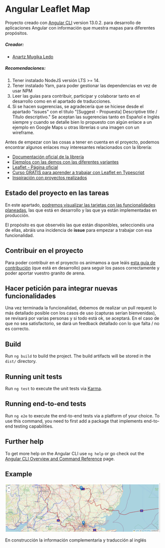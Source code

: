 # Angular Leaflet Map

Proyecto creado con [Angular CLI](https://github.com/angular/angular-cli) version 13.0.2. para desarrollo de aplicaciones Angular con información que muestra mapas para diferentes propósitos.

##### Creador:
* [Anartz Mugika Ledo](https://anartz-mugika.com/)

##### Recomendaciones:
1. Tener instalado NodeJS versión LTS >= 14.
2. Tener instalado Yarn, para poder gestionar las dependencias en vez de usar NPM
3. Leer las guías para contribuir, participar y colaborar tanto en el desarrollo como en el apartado de traducciones.
4. Si se hacen sugerencias, se agradecería que se hiciese desde el apartado "issues" con el título "[Suggest - Propuesta] Descriptive title / Título descriptivo." Se aceptan las sugerencias tanto en Español e Inglés siempre y cuando se detalle bien lo propuesto con algún enlace a un ejemplo en Google Maps u otras librerías o una imagen con un wireframe.

Antes de empezar con las cosas a tener en cuenta en el proyecto, podemos encontrar algunos enlaces muy interesantes relacionados con la librería:

* [Documentación oficial de la librería](https://mugan86.github.io/ng-leaflet/)
* [Ejemplos con las demos con las diferentes variantes](./DEMO.md)
* [Leaflet - Página oficial](https://leafletjs.com/)
* [Curso GRATIS para aprender a trabajar con Leaflet en Typescript](https://www.youtube.com/playlist?list=PLaaTcPGicjqgLAUhR_grKBGCXbyKaP7qR)
* [Inspiración con proyectos realizados](https://tomik23.github.io/leaflet-examples/)

## Estado del proyecto en las tareas

En este apartado, [podremos visualizar las tarjetas con las funcionalidades planeadas](https://github.com/mugan86/ng-leaflet/projects/1), las que está en desarrollo y las que ya están implementadas en producción.

El propósito es que observéis las que están disponibles, seleccionéis una de ellas, abráis una incidencia de **issue** para empezar a trabajar con esa funcionalidad.

## Contribuir en el proyecto

Para poder contribuir en el proyecto os animamos a que leáis [esta guía de contribución](CONTRIBUTING.md) (que está en desarrollo) para seguir los pasos correctamente y poder aportar vuestro granito de arena.

## Hacer petición para integrar nuevas funcionalidades
Una vez terminada la funcionalidad, debemos de realizar un pull request lo más detallado posible con los casos de uso (capturas serían bienvenidas), se revisará por varias personas y si todo está ok, se aceptará. En el caso de que no sea satisfactorio, se dará un feedback detallado con lo que falta / no es correcto.


## Build

Run `ng build` to build the project. The build artifacts will be stored in the `dist/` directory.

## Running unit tests

Run `ng test` to execute the unit tests via [Karma](https://karma-runner.github.io).

## Running end-to-end tests

Run `ng e2e` to execute the end-to-end tests via a platform of your choice. To use this command, you need to first add a package that implements end-to-end testing capabilities.

## Further help

To get more help on the Angular CLI use `ng help` or go check out the [Angular CLI Overview and Command Reference](https://angular.io/cli) page.

## Example

![Image](screens/1-map-basic-base-over-layer.png)

En construcción la información complementaria y traducción al inglés

